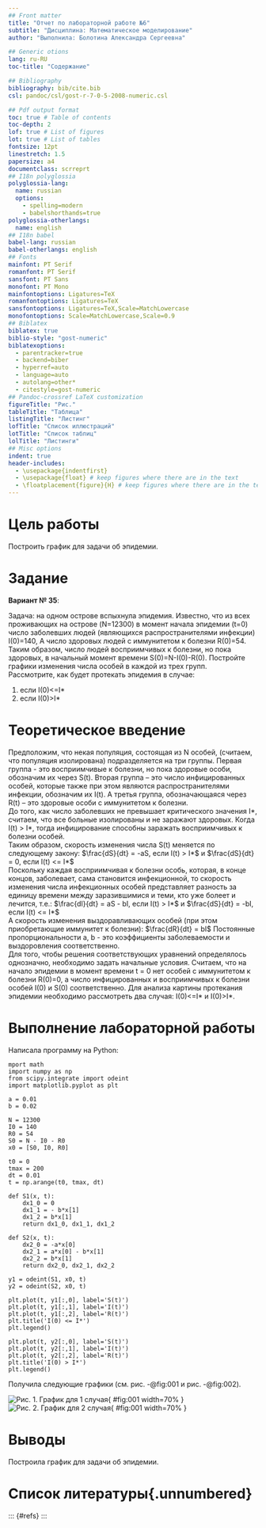 ```yaml
---
## Front matter
title: "Отчет по лабораторной работе №6"
subtitle: "Дисциплина: Математическое моделирование"
author: "Выполнила: Болотина Александра Сергеевна"

## Generic otions
lang: ru-RU
toc-title: "Содержание"

## Bibliography
bibliography: bib/cite.bib
csl: pandoc/csl/gost-r-7-0-5-2008-numeric.csl

## Pdf output format
toc: true # Table of contents
toc-depth: 2
lof: true # List of figures
lot: true # List of tables
fontsize: 12pt
linestretch: 1.5
papersize: a4
documentclass: scrreprt
## I18n polyglossia
polyglossia-lang:
  name: russian
  options:
	- spelling=modern
	- babelshorthands=true
polyglossia-otherlangs:
  name: english
## I18n babel
babel-lang: russian
babel-otherlangs: english
## Fonts
mainfont: PT Serif
romanfont: PT Serif
sansfont: PT Sans
monofont: PT Mono
mainfontoptions: Ligatures=TeX
romanfontoptions: Ligatures=TeX
sansfontoptions: Ligatures=TeX,Scale=MatchLowercase
monofontoptions: Scale=MatchLowercase,Scale=0.9
## Biblatex
biblatex: true
biblio-style: "gost-numeric"
biblatexoptions:
  - parentracker=true
  - backend=biber
  - hyperref=auto
  - language=auto
  - autolang=other*
  - citestyle=gost-numeric
## Pandoc-crossref LaTeX customization
figureTitle: "Рис."
tableTitle: "Таблица"
listingTitle: "Листинг"
lofTitle: "Список иллюстраций"
lotTitle: "Список таблиц"
lolTitle: "Листинги"
## Misc options
indent: true
header-includes:
  - \usepackage{indentfirst}
  - \usepackage{float} # keep figures where there are in the text
  - \floatplacement{figure}{H} # keep figures where there are in the text
---
```


# Цель работы


Построить график для задачи об эпидемии.

# Задание

**Вариант № 35**:

  Задача: на одном острове вспыхнула эпидемия. Известно, что из всех проживающих
на острове (N=12300) в момент начала эпидемии (t=0) число заболевших людей
(являющихся распространителями инфекции) I(0)=140, А число здоровых людей с
иммунитетом к болезни R(0)=54. Таким образом, число людей восприимчивых к
болезни, но пока здоровых, в начальный момент времени S(0)=N-I(0)-R(0).
Постройте графики изменения числа особей в каждой из трех групп.  
  Рассмотрите, как будет протекать эпидемия в случае:  
  1) если I(0)<=I*  
  2) если I(0)>I* 


# Теоретическое введение

Предположим, что некая
популяция, состоящая из N особей, (считаем, что популяция изолирована)
подразделяется на три группы. Первая группа - это восприимчивые к болезни, но
пока здоровые особи, обозначим их через S(t). Вторая группа – это число
инфицированных особей, которые также при этом являются распространителями
инфекции, обозначим их I(t). А третья группа, обозначающаяся через R(t) – это
здоровые особи с иммунитетом к болезни.  
  До того, как число заболевших не превышает критического значения
I*, считаем, что все больные изолированы и не заражают здоровых. Когда I(t) > I*,
тогда инфицирование способны заражать восприимчивых к болезни особей.  
  Таким образом, скорость изменения числа S(t) меняется по следующему
закону: $\frac{dS}{dt} = -aS, если I(t) > I*$ и $\frac{dS}{dt} = 0, если I(t) <= I*$  
  Поскольку каждая восприимчивая к болезни особь, которая, в конце концов,
заболевает, сама становится инфекционной, то скорость изменения числа
инфекционных особей представляет разность за единицу времени между
заразившимися и теми, кто уже болеет и лечится, т.е.: 
$\frac{dI}{dt} = aS - bI, если I(t) > I*$ и $\frac{dS}{dt} = -bI, если I(t) <= I*$  
  А скорость изменения выздоравливающих особей (при этом приобретающие
иммунитет к болезни): $\frac{dR}{dt} = bI$ 
  Постоянные пропорциональности a, b - это коэффициенты заболеваемости
и выздоровления соответственно.  
  Для того, чтобы решения соответствующих уравнений определялось
однозначно, необходимо задать начальные условия. Считаем, что на начало
эпидемии в момент времени t = 0 нет особей с иммунитетом к болезни R(0)=0, а
число инфицированных и восприимчивых к болезни особей I(0) и S(0) соответственно.
Для анализа картины протекания эпидемии необходимо
рассмотреть два случая: I(0)<=I* и I(0)>I*.

# Выполнение лабораторной работы

Написала программу на Python:
```
mport math
import numpy as np
from scipy.integrate import odeint
import matplotlib.pyplot as plt

a = 0.01
b = 0.02

N = 12300
I0 = 140
R0 = 54
S0 = N - I0 - R0
x0 = [S0, I0, R0]

t0 = 0
tmax = 200
dt = 0.01
t = np.arange(t0, tmax, dt)

def S1(x, t):
    dx1_0 = 0
    dx1_1 = - b*x[1]
    dx1_2 = b*x[1]
    return dx1_0, dx1_1, dx1_2

def S2(x, t):
    dx2_0 = -a*x[0]
    dx2_1 = a*x[0] - b*x[1]
    dx2_2 = b*x[1]
    return dx2_0, dx2_1, dx2_2

y1 = odeint(S1, x0, t)
y2 = odeint(S2, x0, t)

plt.plot(t, y1[:,0], label='S(t)')
plt.plot(t, y1[:,1], label='I(t)')
plt.plot(t, y1[:,2], label='R(t)')
plt.title('I(0) <= I*')
plt.legend()

plt.plot(t, y2[:,0], label='S(t)')
plt.plot(t, y2[:,1], label='I(t)')
plt.plot(t, y2[:,2], label='R(t)')
plt.title('I(0) > I*')
plt.legend()
```
Получила следующие графики (см. рис. -@fig:001 и рис. -@fig:002).

![Рис. 1. График для 1 случая](image/1.PNG){ #fig:001 width=70% }
![Рис. 2. График для 2 случая](image/2.PNG){ #fig:001 width=70% }

# Выводы

Построила график для задачи об эпидемии.

# Список литературы{.unnumbered}

::: {#refs}
:::
